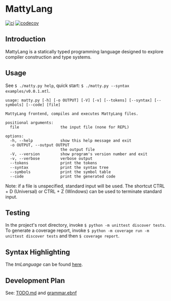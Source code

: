 # MattyLang
[![ci](https://github.com/cntkillme/matty-lang/actions/workflows/ci.yml/badge.svg)](https://github.com/cntkillme/matty-lang/actions/workflows/ci.yml/badge.svg)
[![codecov](https://codecov.io/gh/cntkillme/matty-lang/branch/main/graph/badge.svg?token=16KFKQURM6)](https://codecov.io/gh/cntkillme/matty-lang)


## Introduction
MattyLang is a statically typed programming language designed to explore compiler construction and type systems.

## Usage
See `$ ./matty.py help`, quick start: `$ ./matty.py --syntax examples/v0.0.1.mtl`.

```
usage: matty.py [-h] [-o OUTPUT] [-V] [-v] [--tokens] [--syntax] [--symbols] [--code] [file]

MattyLang frontend, compiles and executes MattyLang files.

positional arguments:
  file                  the input file (none for REPL)

options:
  -h, --help            show this help message and exit
  -o OUTPUT, --output OUTPUT
                        the output file
  -V, --version         show program's version number and exit
  -v, --verbose         verbose output
  --tokens              print the tokens
  --syntax              print the syntax tree
  --symbols             print the symbol table
  --code                print the generated code
```

Note: if a file is unspecified, standard input will be used.
The shortcut CTRL + D (Universal) or CTRL + Z (Windows) can be used to terminate standard input.

## Testing
In the project's root directory, invoke `$ python -m unittest discover tests`.
To generate a coverage report, invoke `$ python -m coverage run -m unittest discover tests` and then `$ coverage report`.

## Syntax Highlighting
The *tmLanguage* can be found [here](/.vscode/matty-syntax/syntaxes/mtl.tmLanguage.json).

## Development Plan
See: [TODO.md](/TODO.md) and [grammar.ebnf](/docs/grammar.ebnf)
